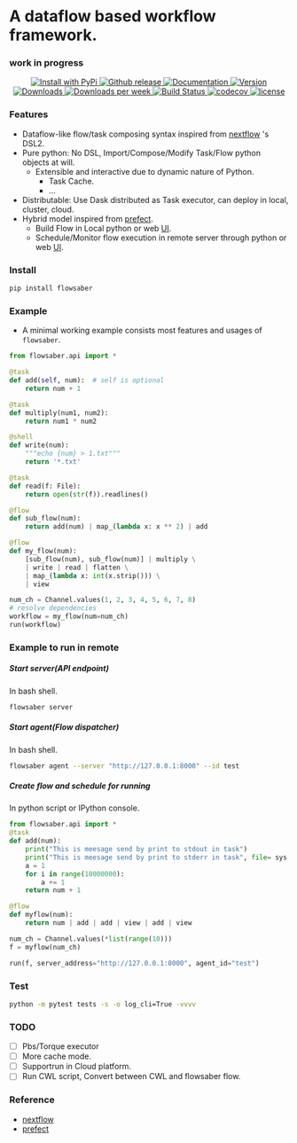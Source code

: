 # A dataflow based workflow framework.
### work in progress

<p align="center">
  <a href="https://pypi.python.org/pypi/flowsaber/">
    <img src="https://img.shields.io/pypi/v/flowsaber.svg" alt="Install with PyPi" />
  </a>
  <a href="https://github.com/zhqu1148980644/flowsaber/releases">
  	<img src="https://img.shields.io/github/v/release/zhqu1148980644/flowsaber?include_prereleases&label=github" alt="Github release">
  </a>
  <a href="https://zhqu1148980644.github.io/flowsaber/index.html">
  	<img src="https://readthedocs.org/projects/ansicolortags/badge/?version=latest" alt="Documentation">
  </a>
  <a href="https://pypi.python.org/pypi/flowsaber">
    <img src="https://img.shields.io/pypi/pyversions/flowsaber.svg" alt="Version">
  </a>
  <a href="https://pepy.tech/project/flowsaber">
    <img src="https://pepy.tech/badge/flowsaber" alt="Downloads">
  </a>
  <a href="https://pepy.tech/project/flowsaber">
    <img src="https://pepy.tech/badge/flowsaber/week" alt="Downloads per week">
  </a>
  <a href="https://github.com/zhqu1148980644/flowsaber/actions/workflows/python-package-conda.yml">
    <img src="https://github.com/zhqu1148980644/flowsaber/actions/workflows/python-package-conda.yml/badge.svg" alt="Build Status">
  </a>
  <a href="https://app.codecov.io/gh/zhqu1148980644/flowsaber">
    <img src="https://codecov.io/gh/zhqu1148980644/flowsaber/branch/dev/graph/badge.svg" alt="codecov">
  </a>
  <a href="https://github.com/zhqu1148980644/flowsaber/blob/master/LICENSE">
    <img src="https://img.shields.io/github/license/zhqu1148980644/flowsaber" alt="license">
  </a>
</p>

### Features

- Dataflow-like flow/task composing syntax inspired from [nextflow](https://github.com/nextflow-io/nextflow) 's DSL2.
- Pure python: No DSL, Import/Compose/Modify Task/Flow python objects at will.
    - Extensible and interactive due to dynamic nature of Python.
        - Task Cache.
        - ...
- Distributable: Use Dask distributed as Task executor, can deploy in local, cluster, cloud.
- Hybrid model inspired from [prefect](https://github.com/PrefectHQ/prefect).
    - Build Flow in Local python or web [UI](https://github.com/Nanguage/sabermap).
    - Schedule/Monitor flow execution in remote server through python or web [UI](https://github.com/Nanguage/sabermap).

### Install

```bash
pip install flowsaber
```

### Example

- A minimal working example consists most features and usages of `flowsaber`.

```python
from flowsaber.api import *

@task
def add(self, num):  # self is optional
    return num + 1

@task
def multiply(num1, num2):
    return num1 * num2

@shell
def write(num):
    """echo {num} > 1.txt"""
    return '*.txt'

@task
def read(f: File):
    return open(str(f)).readlines()

@flow
def sub_flow(num):
    return add(num) | map_(lambda x: x ** 2) | add

@flow
def my_flow(num):
    [sub_flow(num), sub_flow(num)] | multiply \
    | write | read | flatten \
    | map_(lambda x: int(x.strip())) \
    | view

num_ch = Channel.values(1, 2, 3, 4, 5, 6, 7, 8)
# resolve dependencies
workflow = my_flow(num=num_ch)
run(workflow)
```


### Example to run in remote

##### Start server(API endpoint)
In bash shell.
```bash
flowsaber server
```

##### Start agent(Flow dispatcher)
In bash shell.
```bash
flowsaber agent --server "http://127.0.0.1:8000" --id test
```

##### Create flow and schedule for running
In python script or IPython console.
```python
from flowsaber.api import *
@task
def add(num):
    print("This is meesage send by print to stdout in task")
    print("This is meesage send by print to stderr in task", file= sys.stderr)
    a = 1
    for i in range(10000000):
        a += 1
    return num + 1

@flow
def myflow(num):
    return num | add | add | view | add | view

num_ch = Channel.values(*list(range(10)))
f = myflow(num_ch)

run(f, server_address="http://127.0.0.1:8000", agent_id="test")
```

### Test

```bash
python -m pytest tests -s -o log_cli=True -vvvv
```


### TODO

- [ ] Pbs/Torque executor
- [ ] More cache mode.
- [ ] Supportrun in Cloud platform.
- [ ] Run CWL script, Convert between CWL and flowsaber flow.

### Reference
- [nextflow](https://github.com/nextflow-io/nextflow)
- [prefect](https://github.com/PrefectHQ/prefect)
